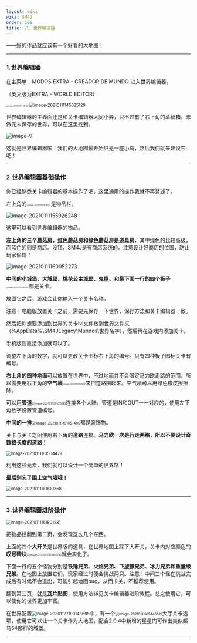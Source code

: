 ```yaml
---
layout: wiki
wiki: SM4J
order: 108
title: 八、世界编辑器
---
```


——好的作品就应该有一个好看的大地图！

------

### 1.世界编辑器

在主菜单 - MODOS EXTRA - CREADOR DE MUNDO 进入世界编辑器。

（英文版为EXTRA - WORLD EDITOR）

<img src="//www.helloimg.com/images/2021/01/11/image-20210111144921269b9204d731dc02996.png" alt="image-20210111144921269" style="zoom: 33%;" /><img src="https://www.helloimg.com/images/2021/01/11/image-2021011114502512982c1c75c27e303c6.md.png" alt="image-20210111145025129" style="zoom: 80%;" />

世界编辑器的主界面还是和关卡编辑器大同小异，只不过有了右上角的草稿箱，未做完未保存的世界，可以在这里找到。

<img src="https://www.helloimg.com/images/2021/01/11/QQ2021011115553907b6ad912ffcca67.md.png" alt="image-9"  />

这就是世界编辑器啦！我们的大地图最开始只是一座小岛，然后我们就来建设它吧！

------

### 2.世界编辑器基础操作

你已经熟悉关卡编辑器的基本操作了吧，这里通用的操作我就不再赘述了。

左上角的<img src="https://www.helloimg.com/images/2021/01/11/image-20210111155813601b1d3036fe280b341.png" alt="image-20210111155813601" style="zoom:33%;" /> 是物品栏。

<img src="https://www.helloimg.com/images/2021/01/11/image-202101111559262486e8f280d009159eb.png" alt="image-20210111155926248"  />

这里可以看到世界编辑器的物品。

**左上角的三个蘑菇房，红色蘑菇房和绿色蘑菇房是道具房**，其中绿色的比较高级，而蓝色的则是商店。没错，SM4J是有商店系统的。注意设计好商店的位置，防止玩家偷鸡！

<img src="https://www.helloimg.com/images/2021/01/11/image-20210111160052273be06ed47aa39c255.md.png" alt="image-20210111160052273"  />

**中间的小城堡、大城堡、桃花公主城堡、鬼屋、和最下面一行的四个板子**<img src="https://www.helloimg.com/images/2021/01/11/image-20210111155813601b1d3036fe280b341.png" alt="image-20210111155813601" style="zoom:33%;" />都是关卡。

放置它之后，游戏会让你输入一个关卡名称。

注意！电脑版放置关卡之前，需要先保存一下世界，保存方法和关卡编辑器一致。

然后把你想要添加到世界的关卡lvl文件放到世界文件夹（%AppData%\SM4JLegacy\Mundos\世界名字），然后再在游戏内添加关卡。

手机版则直接添加就可以了。

调整左下角的数字，就可以更改关卡图标右下角的编号。只有四种板子图标关卡有编号。

**右上角的四种地面**可以放置在世界中，不过地面并不会限定马力欧走路的范围，所以需要用右下角的**空气墙**<img src="https://www.helloimg.com/images/2021/01/11/image-2021011116074059407856cdd6c0dfc9d.png" alt="image-20210111160741407" style="zoom:33%;" />来把道路围起来。空气墙可以用绿色橡皮擦擦除。

可以用**管道**<img src="https://www.helloimg.com/images/2021/01/11/image-202101111610151934fcd2e79c96c6048.png" alt="image-20210111161015193" style="zoom:50%;" />连接各个大陆，管道是IN和OUT一一对应的，使用左下角数字设置管道编号。

**中间的一排**<img src="https://www.helloimg.com/images/2021/01/11/image-20210111161051405755290a3ffbd0d02.md.png" alt="image-20210111161051405" style="zoom:70%;" />都是装饰物。

关卡与关卡之间使用右下角的**道路**连接。**马力欧一次是行走两格，所以不要设计奇数格长度的道路！**

<img src="https://www.helloimg.com/images/2021/01/11/image-20210111161504479f5bdf04578cedee9.md.png" alt="image-20210111161504479" style="zoom:80%;" />

利用这些元素，我们就可以设计一个简单的世界咯！

**最后别忘了围上空气墙哦！**

<img src="https://www.helloimg.com/images/2021/01/11/image-2021011116161036810c0b790320e591d.md.png" alt="image-20210111161610368" style="zoom:80%;" />

------

### 3.世界编辑器进阶操作

<img src="https://www.helloimg.com/images/2021/01/11/image-202101111618012312a1acdd65304cf6a.png" alt="image-20210111161801231" style="zoom:80%;" />

把物品栏翻到第二页，会发现这么几个东西。

上面的四个**大开关**是世界版的道具，在世界地图上踩下大开关，关卡内对应颜色的**叹号砖块**<img src="https://www.helloimg.com/images/2021/01/11/image-20210111161950792b8cf788c10237cc2.png" alt="image-20210111161950792" style="zoom:50%;" />就会实化了。

下面一行的五个怪物分别是**铁锤兄弟、火焰兄弟、飞旋镖兄弟、冰力兄弟和重量级兄弟**。在地图上放置它们，玩家经过时便会挑战两只。注意！中间三个怪在挑战完成后有时候不会退出，可能引起地图bug，从而卡关，不推荐使用。

翻到第三页，就是**瓦片贴图**，使用方法详见关卡编辑器进阶教程。总之使用它，可以使你的世界更加丰富。

在世界配置<img src="https://www.helloimg.com/images/2020/12/06/image-20201127190146695c9292039ee3e2151.png" alt="image-20201127190146695" style="zoom:80%;" />中，有一个<img src="https://www.helloimg.com/images/2021/01/11/image-20210111162445615a9cf1d0c59d353b1.md.png" alt="image-20210111162445615" style="zoom:67%;" />大厅关卡选项，使用它可以让一个关卡作为大地图，配合2.0.4中新增的星星门可作出类似超马64那样的城堡。

-----

